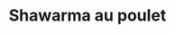 ---
title: "Shawarma au poulet"
description: "Tranches de poitrine de poulet chaude sur laitue, tomates, cornichons et sauce à l'ail, enveloppées dans un pita"
price_s: "7.50"
price_l: "11.50"
price_lg: ""
weight: "2"
hidden: true
---